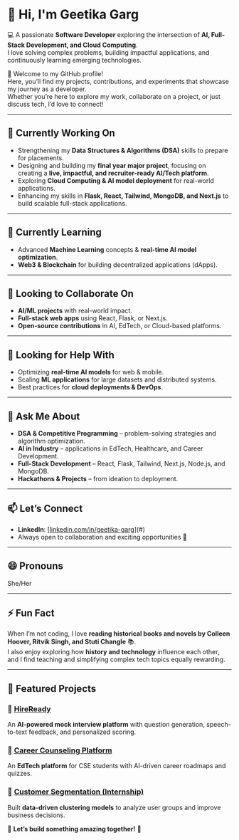 # 👋 Hi, I'm Geetika Garg  

💻 A passionate **Software Developer** exploring the intersection of **AI, Full-Stack Development, and Cloud Computing**.  
I love solving complex problems, building impactful applications, and continuously learning emerging technologies.  

🌟 Welcome to my GitHub profile!  
Here, you’ll find my projects, contributions, and experiments that showcase my journey as a developer.  
Whether you’re here to explore my work, collaborate on a project, or just discuss tech, I’d love to connect!  

---

## 🔭 Currently Working On  
- Strengthening my **Data Structures & Algorithms (DSA)** skills to prepare for placements.  
- Designing and building my **final year major project**, focusing on creating a **live, impactful, and recruiter-ready AI/Tech platform**.  
- Exploring **Cloud Computing & AI model deployment** for real-world applications.  
- Enhancing my skills in **Flask, React, Tailwind, MongoDB, and Next.js** to build scalable full-stack applications.  

---

## 🌱 Currently Learning  
- Advanced **Machine Learning** concepts & **real-time AI model optimization**.  
- **Web3 & Blockchain** for building decentralized applications (dApps).  

---

## 👯 Looking to Collaborate On  
- **AI/ML projects** with real-world impact.  
- **Full-stack web apps** using React, Flask, or Next.js.  
- **Open-source contributions** in AI, EdTech, or Cloud-based platforms.  

---

## 🤔 Looking for Help With  
- Optimizing **real-time AI models** for web & mobile.  
- Scaling **ML applications** for large datasets and distributed systems.  
- Best practices for **cloud deployments & DevOps**.  

---

## 💬 Ask Me About  
- **DSA & Competitive Programming** – problem-solving strategies and algorithm optimization.  
- **AI in Industry** – applications in EdTech, Healthcare, and Career Development.  
- **Full-Stack Development** – React, Flask, Tailwind, Next.js, Node.js, and MongoDB.  
- **Hackathons & Projects** – from ideation to deployment.  

---

## 📫 Let’s Connect  
- **LinkedIn**: [[linkedin.com/in/geetika-garg](https://www.linkedin.com/in/geetika-garg-05035b252)](#)  
- Always open to collaboration and exciting opportunities 🚀  

---

## 😄 Pronouns  
She/Her  

---

## ⚡ Fun Fact  
When I’m not coding, I love **reading historical books and novels by Colleen Hoover, Ritvik Singh, and Stuti Changle** 📚.  
I also enjoy exploring how **history and technology** influence each other, and I find teaching and simplifying complex tech topics equally rewarding.  

---

## 🌟 Featured Projects  

### 🔹 [HireReady](#)  
An **AI-powered mock interview platform** with question generation, speech-to-text feedback, and personalized scoring.  

### 🔹 [Career Counseling Platform](#)  
An **EdTech platform** for CSE students with AI-driven career roadmaps and quizzes.  

### 🔹 [Customer Segmentation (Internship)](#)  
Built **data-driven clustering models** to analyze user groups and improve business decisions.  



🔗 **Let’s build something amazing together!** 🚀  

